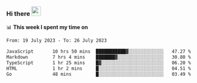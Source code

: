 ### Hi there <a href="https://www.gautamkrishnar.com/"><img src="https://media.giphy.com/media/hvRJCLFzcasrR4ia7z/giphy.gif" width="25px"></a>

📊 **This week I spent my time on**

<!--START_SECTION:waka-->

```txt
From: 19 July 2023 - To: 26 July 2023

JavaScript       10 hrs 50 mins  ███████████▓░░░░░░░░░░░░░   47.27 %
Markdown         7 hrs 4 mins    ███████▓░░░░░░░░░░░░░░░░░   30.80 %
TypeScript       1 hr 25 mins    █▓░░░░░░░░░░░░░░░░░░░░░░░   06.20 %
HTML             1 hr 2 mins     █░░░░░░░░░░░░░░░░░░░░░░░░   04.51 %
Go               48 mins         █░░░░░░░░░░░░░░░░░░░░░░░░   03.49 %
```

<!--END_SECTION:waka-->
